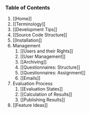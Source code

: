### Table of Contents

1. [[Home]]
1. [[Terminology]]
1. [[Development Tips]]
1. [[Source Code Structure]]
1. [[Installation]]
1. Management
    1. [[Users and their Rights]]
    1. [[User Management]]
    1. [[Archiving]]
    1. [[Questionnaires: Structure]]
    1. [[Questionnaires: Assignment]]
    1. [[Emails]]
1. Evaluation Process
    1. [[Evaluation States]]
    1. [[Calculation of Results]]
    1. [[Publishing Results]]
1. [[Feature Ideas]]